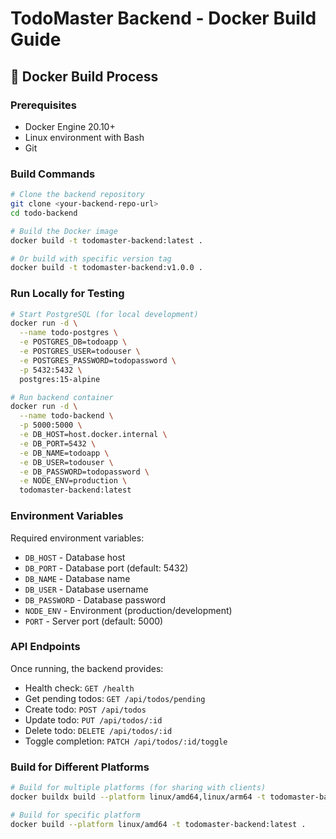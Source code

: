 # TodoMaster Backend - Docker Build Guide

## 🐳 Docker Build Process

### Prerequisites
- Docker Engine 20.10+
- Linux environment with Bash
- Git

### Build Commands

```bash
# Clone the backend repository
git clone <your-backend-repo-url>
cd todo-backend

# Build the Docker image
docker build -t todomaster-backend:latest .

# Or build with specific version tag
docker build -t todomaster-backend:v1.0.0 .
```

### Run Locally for Testing

```bash
# Start PostgreSQL (for local development)
docker run -d \
  --name todo-postgres \
  -e POSTGRES_DB=todoapp \
  -e POSTGRES_USER=todouser \
  -e POSTGRES_PASSWORD=todopassword \
  -p 5432:5432 \
  postgres:15-alpine

# Run backend container
docker run -d \
  --name todo-backend \
  -p 5000:5000 \
  -e DB_HOST=host.docker.internal \
  -e DB_PORT=5432 \
  -e DB_NAME=todoapp \
  -e DB_USER=todouser \
  -e DB_PASSWORD=todopassword \
  -e NODE_ENV=production \
  todomaster-backend:latest
```

### Environment Variables

Required environment variables:
- `DB_HOST` - Database host
- `DB_PORT` - Database port (default: 5432)
- `DB_NAME` - Database name
- `DB_USER` - Database username
- `DB_PASSWORD` - Database password
- `NODE_ENV` - Environment (production/development)
- `PORT` - Server port (default: 5000)

### API Endpoints

Once running, the backend provides:
- Health check: `GET /health`
- Get pending todos: `GET /api/todos/pending`
- Create todo: `POST /api/todos`
- Update todo: `PUT /api/todos/:id`
- Delete todo: `DELETE /api/todos/:id`
- Toggle completion: `PATCH /api/todos/:id/toggle`

### Build for Different Platforms

```bash
# Build for multiple platforms (for sharing with clients)
docker buildx build --platform linux/amd64,linux/arm64 -t todomaster-backend:latest .

# Build for specific platform
docker build --platform linux/amd64 -t todomaster-backend:latest .
```